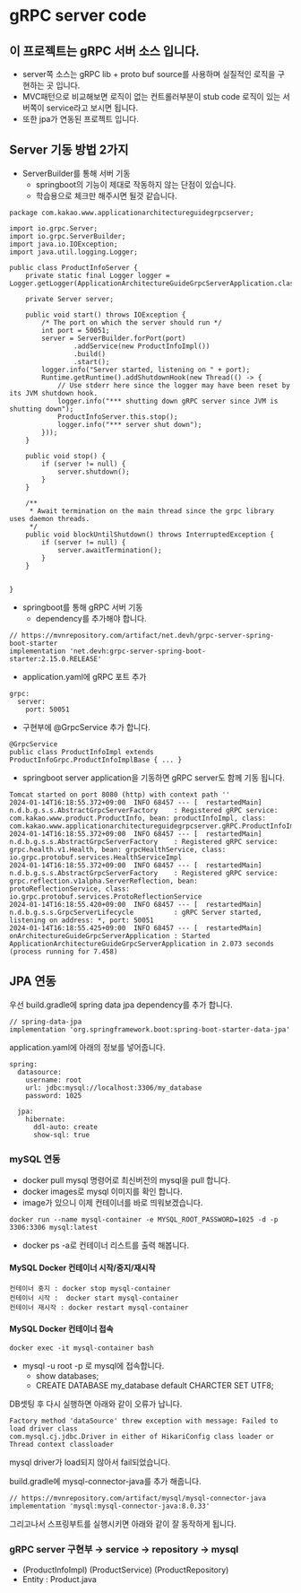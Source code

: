 # gRPC server code
## 이 프로젝트는 gRPC 서버 소스 입니다.
- server쪽 소스는 gRPC lib + proto buf source를 사용하며 실질적인 로직을 구현하는 곳 입니다.
- MVC패턴으로 비교해보면 로직이 없는 컨트롤러부분이 stub code 로직이 있는 서버쪽이 service라고 보시면 됩니다.
- 또한 jpa가 연동된 프로젝트 입니다.

## Server 기동 방법 2가지
- ServerBuilder를 통해 서버 기동
  - springboot의 기능이 제대로 작동하지 않는 단점이 있습니다.
  - 학습용으로 체크만 해주시면 될것 같습니다.
 
```  
package com.kakao.www.applicationarchitectureguidegrpcserver;
 
import io.grpc.Server;
import io.grpc.ServerBuilder;
import java.io.IOException;
import java.util.logging.Logger;
 
public class ProductInfoServer {
    private static final Logger logger = Logger.getLogger(ApplicationArchitectureGuideGrpcServerApplication.class.getName());
 
    private Server server;
 
    public void start() throws IOException {
        /* The port on which the server should run */
        int port = 50051;
        server = ServerBuilder.forPort(port)
                .addService(new ProductInfoImpl())
                .build()
                .start();
        logger.info("Server started, listening on " + port);
        Runtime.getRuntime().addShutdownHook(new Thread(() -> {
            // Use stderr here since the logger may have been reset by its JVM shutdown hook.
            logger.info("*** shutting down gRPC server since JVM is shutting down");
            ProductInfoServer.this.stop();
            logger.info("*** server shut down");
        }));
    }
 
    public void stop() {
        if (server != null) {
            server.shutdown();
        }
    }
 
    /**
     * Await termination on the main thread since the grpc library uses daemon threads.
     */
    public void blockUntilShutdown() throws InterruptedException {
        if (server != null) {
            server.awaitTermination();
        }
    }
 
 
}
```
- springboot를 통해 gRPC 서버 기동
  - dependency를 추가해야 합니다.
```
// https://mvnrepository.com/artifact/net.devh/grpc-server-spring-boot-starter
implementation 'net.devh:grpc-server-spring-boot-starter:2.15.0.RELEASE'
  ```
 - application.yaml에 gRPC 포트 추가
```
grpc:
  server:
    port: 50051
```
 - 구현부에 @GrpcService 추가 합니다.
```
@GrpcService
public class ProductInfoImpl extends ProductInfoGrpc.ProductInfoImplBase { ... }   

```
  - springboot server application을 기동하면 gRPC server도 함께 기동 됩니다.
```
Tomcat started on port 8080 (http) with context path ''
2024-01-14T16:18:55.372+09:00  INFO 68457 --- [  restartedMain] n.d.b.g.s.s.AbstractGrpcServerFactory    : Registered gRPC service: com.kakao.www.product.ProductInfo, bean: productInfoImpl, class: com.kakao.www.applicationarchitectureguidegrpcserver.gRPC.ProductInfoImpl
2024-01-14T16:18:55.372+09:00  INFO 68457 --- [  restartedMain] n.d.b.g.s.s.AbstractGrpcServerFactory    : Registered gRPC service: grpc.health.v1.Health, bean: grpcHealthService, class: io.grpc.protobuf.services.HealthServiceImpl
2024-01-14T16:18:55.372+09:00  INFO 68457 --- [  restartedMain] n.d.b.g.s.s.AbstractGrpcServerFactory    : Registered gRPC service: grpc.reflection.v1alpha.ServerReflection, bean: protoReflectionService, class: io.grpc.protobuf.services.ProtoReflectionService
2024-01-14T16:18:55.420+09:00  INFO 68457 --- [  restartedMain] n.d.b.g.s.s.GrpcServerLifecycle          : gRPC Server started, listening on address: *, port: 50051
2024-01-14T16:18:55.425+09:00  INFO 68457 --- [  restartedMain] onArchitectureGuideGrpcServerApplication : Started ApplicationArchitectureGuideGrpcServerApplication in 2.073 seconds (process running for 7.458)

```

## JPA 연동
우선 build.gradle에 spring data jpa dependency를 추가 합니다.
```
// spring-data-jpa
implementation 'org.springframework.boot:spring-boot-starter-data-jpa'
```

application.yaml에 아래의 정보를 넣어줍니다.
```
spring:
  datasource:
    username: root
    url: jdbc:mysql://localhost:3306/my_database
    password: 1025

  jpa:
    hibernate:
      ddl-auto: create
      show-sql: true
```

### mySQL 연동
- docker pull mysql 명령어로 최신버전의 mysql을 pull 합니다.
- docker images로 mysql 이미지를 확인 합니다.
- image가 있으니 이제 컨테이너를 바로 띄워보겠습니다.
```
docker run --name mysql-container -e MYSQL_ROOT_PASSWORD=1025 -d -p 3306:3306 mysql:latest
```
- docker ps -a로 컨테이너 리스트를 출력 해봅니다.

#### MySQL Docker 컨테이너 시작/중지/재시작

```
컨테이너 중지 : docker stop mysql-container
컨테이너 시작 :  docker start mysql-container
컨테이너 재시작 : docker restart mysql-container
```

#### MySQL Docker 컨테이너 접속
```
docker exec -it mysql-container bash
```

- mysql -u root -p 로 mysql에 접속합니다.
  - show databases;
  - CREATE DATABASE my_database default CHARCTER SET UTF8;

DB셋팅 후 다시 실행하면 아래와 같이 오류가 납니다.
```
Factory method 'dataSource' threw exception with message: Failed to load driver class
com.mysql.cj.jdbc.Driver in either of HikariConfig class loader or Thread context classloader
```
mysql driver가 load되지 않아서 fail되었습니다.

build.gradle에  mysql-connector-java를 추가 해줍니다.
```
// https://mvnrepository.com/artifact/mysql/mysql-connector-java
implementation 'mysql:mysql-connector-java:8.0.33'
```
그리고나서 스프링부트를 실행시키면 아래와 같이 잘 동작하게 됩니다.


### gRPC server 구현부 → service → repository → mysql
- (ProductInfoImpl)   (ProductService)  (ProductRepository) 
- Entity : Product.java
